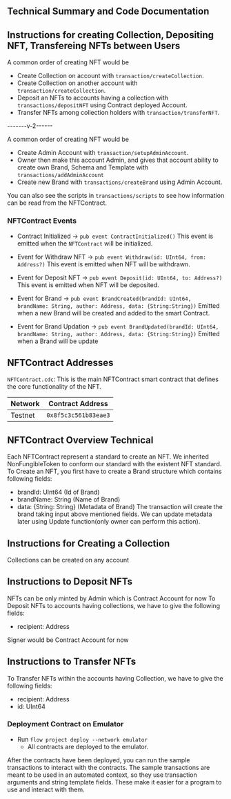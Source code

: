 
## Technical Summary and Code Documentation

## Instructions for creating Collection, Depositing NFT, Transfereing NFTs between Users

A common order of creating NFT would be
 - Create Collection on account with `transaction/createCollection`.
 - Create Collection on another account with `transaction/createCollection`.
 - Deposit an NFTs to accounts having a collection with `transactions/depositNFT` using Contract deployed Account.
 - Transfer NFTs among collection holders with `transaction/transferNFT`.

-------v-2------

A common order of creating NFT would be
 - Create Admin Account with `transaction/setupAdminAccount`.
 - Owner then make this account Admin, and gives that account ability to create own Brand, Schema and Template with `transactions/addAdminAccount` 
 - Create new Brand with `transactions/createBrand` using Admin Account.

You can also see the scripts in `transactions/scripts` to see how information
can be read from the NFTContract. 


### NFTContract Events

 - Contract Initialized ->
`pub event ContractInitialized()` 
This event is emitted when the `NFTContract` will be initialized.

- Event for Withdraw NFT ->
`pub event Withdraw(id: UInt64, from: Address?)`
This event is emitted when NFT will be withdrawn.

- Event for Deposit NFT ->
`pub event Deposit(id: UInt64, to: Address?)`
This event is emitted when NFT will be deposited.

- Event for Brand ->
`pub event BrandCreated(brandId: UInt64, brandName: String, author: Address, data: {String:String})`
Emitted when a new Brand will be created and added to the smart Contract.

- Event for Brand Updation ->
`pub event BrandUpdated(brandId: UInt64, brandName: String, author: Address, data: {String:String})` 
Emitted when a Brand will be update


## NFTContract Addresses

`NFTContract.cdc`: This is the main NFTContract smart contract that defines
the core functionality of the NFT.

| Network | Contract Address     |
|---------|----------------------|
| Testnet | `0x8f5c3c561b83eae3` |


## NFTContract Overview Technical

Each NFTContract represent a standard to create an NFT. We inherited NonFungibleToken to conform our standard with the existent NFT standard.
To Create an NFT, you first have to create a Brand structure which contains following fields:
- brandId: UInt64 (Id of Brand)
- brandName: String (Name of Brand)
- data: {String: String} (Metadata of Brand)
The transaction will create the brand taking input above mentioned fields. We can update metadata later using Update function(only owner can perform this action).


## Instructions for Creating a Collection 

Collections can be created on any account 


## Instructions to Deposit NFTs

NFTs can be only minted by Admin which is Contract Account for now
To Deposit NFTs to accounts having collections, we have to give the following fields:

- recipient: Address

Signer would be Contract Account for now


## Instructions to Transfer NFTs

To Transfer NFTs within the accounts having Collection, we have to give the following fields:

- recipient: Address
- id: UInt64


### Deployment Contract on Emulator

-  Run `flow project deploy --network emulator`
    - All contracts are deployed to the emulator.

After the contracts have been deployed, you can run the sample transactions
to interact with the contracts. The sample transactions are meant to be used
in an automated context, so they use transaction arguments and string template
fields. These make it easier for a program to use and interact with them.